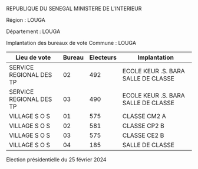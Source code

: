 REPUBLIQUE DU SENEGAL MINISTERE DE L'INTERIEUR

Région : LOUGA

Département : LOUGA

Implantation des bureaux de vote Commune : LOUGA

| Lieu de vote | Bureau | Electeurs | Implantation |
| - | - | - | - |
| SERVICE REGIONAL DES TP | 02 | 492 | ECOLE KEUR .S. BARA SALLE DE CLASSE |
| SERVICE REGIONAL DES TP | 03 | 490 | ECOLE KEUR .S. BARA SALLE DE CLASSE |
| VILLAGE S O S | 01 | 575 | CLASSE CM2 A |
| VILLAGE S O S | 02 | 581 | CLASSE CP2 B |
| VILLAGE S O S | 03 | 575 | CLASSE CE2 B |
| VILLAGE S O S | 04 | 185 | SALLE DE CLASSE |

<!-- PageNumber="13/26" -->

Election présidentielle du 25 février 2024
